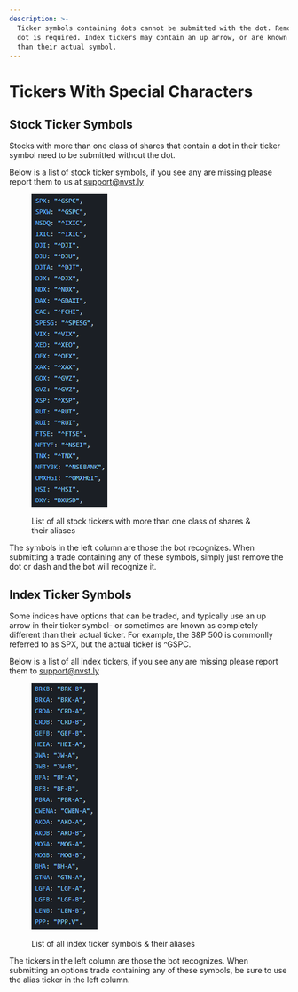 ```yaml
---
description: >-
  Ticker symbols containing dots cannot be submitted with the dot. Removing the
  dot is required. Index tickers may contain an up arrow, or are known other
  than their actual symbol.
---
```


# Tickers With Special Characters

## Stock Ticker Symbols

Stocks with more than one class of shares that contain a dot in their ticker symbol need to be submitted without the dot.&#x20;

Below is a list of stock ticker symbols, if you see any are missing please report them to us at [support@nvst.ly](mailto:support@nvst.ly)

<figure><img src="../.gitbook/assets/image (2) (1).png" alt=""><figcaption><p>List of all stock tickers with more than one class of shares &#x26; their aliases</p></figcaption></figure>

The symbols in the left column are those the bot recognizes. When submitting a trade containing any of these symbols, simply just remove the dot or dash and the bot will recognize it.

## Index Ticker Symbols

Some indices have options that can be traded, and typically use an up arrow in their ticker symbol- or sometimes are known as completely different than their actual ticker. For example, the S\&P 500 is commonlly referred to as SPX, but the actual ticker is ^GSPC.

Below is a list of all index tickers, if you see any are missing please report them to [support@nvst.ly](mailto:support@nvst.ly)

<figure><img src="../.gitbook/assets/image (1) (1) (1) (1).png" alt=""><figcaption><p>List of all index ticker symbols &#x26; their aliases</p></figcaption></figure>

The tickers in the left column are those the bot recognizes. When submitting an options trade containing any of these symbols, be sure to use the alias ticker in the left column.
